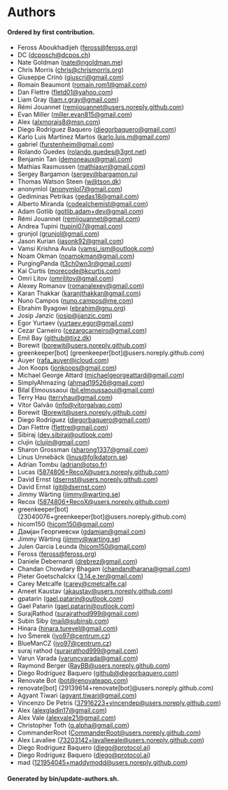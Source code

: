 # Authors

#### Ordered by first contribution.

- Feross Aboukhadijeh (feross@feross.org)
- DC (dcposch@dcpos.ch)
- Nate Goldman (nate@ngoldman.me)
- Chris Morris (chris@chrismorris.org)
- Giuseppe Crinò (giuscri@gmail.com)
- Romain Beaumont (romain.rom1@gmail.com)
- Dan Flettre (fletd01@yahoo.com)
- Liam Gray (liam.r.gray@gmail.com)
- Rémi Jouannet (remijouannet@users.noreply.github.com)
- Evan Miller (miller.evan815@gmail.com)
- Alex (alxmorais8@msn.com)
- Diego Rodríguez Baquero (diegorbaquero@gmail.com)
- Karlo Luis Martinez Martos (karlo.luis.m@gmail.com)
- gabriel (furstenheim@gmail.com)
- Rolando Guedes (rolando.guedes@3gnt.net)
- Benjamin Tan (demoneaux@gmail.com)
- Mathias Rasmussen (mathiasvr@gmail.com)
- Sergey Bargamon (sergey@bargamon.ru)
- Thomas Watson Steen (w@tson.dk)
- anonymlol (anonymlol7@gmail.com)
- Gediminas Petrikas (gedas18@gmail.com)
- Alberto Miranda (codealchemist@gmail.com)
- Adam Gotlib (gotlib.adam+dev@gmail.com)
- Rémi Jouannet (remijouannet@gmail.com)
- Andrea Tupini (tupini07@gmail.com)
- grunjol (grunjol@gmail.com)
- Jason Kurian (jasonk92@gmail.com)
- Vamsi Krishna Avula (vamsi_ism@outlook.com)
- Noam Okman (noamokman@gmail.com)
- PurgingPanda (t3ch0wn3r@gmail.com)
- Kai Curtis (morecode@kcurtis.com)
- Omri Litov (omrilitov@gmail.com)
- Alexey Romanov (romanalexey@gmail.com)
- Karan Thakkar (karanjthakkar@gmail.com)
- Nuno Campos (nuno.campos@me.com)
- Ebrahim Byagowi (ebrahim@gnu.org)
- Josip Janzic (josip@jjanzic.com)
- Egor Yurtaev (yurtaev.egor@gmail.com)
- Cezar Carneiro (cezargcarneiro@gmail.com)
- Emil Bay (github@tixz.dk)
- Borewit (borewit@users.noreply.github.com)
- greenkeeper[bot] (greenkeeper[bot]@users.noreply.github.com)
- Auyer (rafa_auyer@icloud.com)
- Jon Koops (jonkoops@gmail.com)
- Michael George Attard (michaelgeorgeattard@gmail.com)
- SimplyAhmazing (ahmad19526@gmail.com)
- Bilal Elmoussaoui (bil.elmoussaoui@gmail.com)
- Terry Hau (terryhau@gmail.com)
- Vítor Galvão (info@vitorgalvao.com)
- Borewit (Borewit@users.noreply.github.com)
- Diego Rodríguez (diegorbaquero@gmail.com)
- Dan Flettre (flettre@gmail.com)
- Sibiraj (dev.sibiraj@outlook.com)
- clujin (clujin@gmail.com)
- Sharon Grossman (sharong1337@gmail.com)
- Linus Unnebäck (linus@folkdatorn.se)
- Adrian Tombu (adrian@otso.fr)
- Lucas (5874806+RecoX@users.noreply.github.com)
- David Ernst (dsernst@users.noreply.github.com)
- David Ernst (git@dsernst.com)
- Jimmy Wärting (jimmy@warting.se)
- Recox (5874806+RecoX@users.noreply.github.com)
- greenkeeper[bot] (23040076+greenkeeper[bot]@users.noreply.github.com)
- hicom150 (hicom150@gmail.com)
- Дамјан Георгиевски (gdamjan@gmail.com)
- Jimmy Wärting (jimmy@warting.se)
- Julen Garcia Leunda (hicom150@gmail.com)
- Feross (feross@feross.org)
- Daniele Debernardi (drebrez@gmail.com)
- Chandan Chowdary Bhagam (chandandharana@gmail.com)
- Pieter Goetschalckx (3.14.e.ter@gmail.com)
- Carey Metcalfe (carey@cmetcalfe.ca)
- Ameet Kaustav (akaustav@users.noreply.github.com)
- gpatarin (gael.patarin@outlook.com)
- Gael Patarin (gael.patarin@outlook.com)
- SurajRathod (surajrathod999@gmail.com)
- Subin Siby (mail@subinsb.com)
- Hinara (hinara.turevel@gmail.com)
- Ivo Šmerek (ivo97@centrum.cz)
- BlueManCZ (ivo97@centrum.cz)
- suraj rathod (surajrathod999@gmail.com)
- Varun Varada (varuncvarada@gmail.com)
- Raymond Berger (RayBB@users.noreply.github.com)
- Diego Rodríguez Baquero (github@diegorbaquero.com)
- Renovate Bot (bot@renovateapp.com)
- renovate[bot] (29139614+renovate[bot]@users.noreply.github.com)
- Agyant Tiwari (agyant.tiwari@gmail.com)
- Vincenzo De Petris (37916223+vincendep@users.noreply.github.com)
- Alex (alexgladin17@gmail.com)
- Alex Vale (alexvale21@gmail.com)
- Christopher Toth (q.alpha@gmail.com)
- CommanderRoot (CommanderRoot@users.noreply.github.com)
- Alex Lavallee (73203142+lavalleeale@users.noreply.github.com)
- Diego Rodriguez Baquero (diego@protocol.ai)
- Diego Rodríguez Baquero (diego@protocol.ai)
- mad (121954045+maddymodd@users.noreply.github.com)

#### Generated by bin/update-authors.sh.
